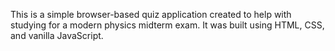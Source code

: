 This is a simple browser-based quiz application created to help with studying for a modern physics midterm exam. It was built using HTML, CSS, and vanilla JavaScript.
